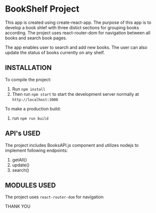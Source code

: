 # BookShelf Project

This app is created using create-react-app. The purpose of this app is to develop a book shlef with 
three distict sections for grouping books according. The project uses react-router-dom for navigation 
between all books and search book pages. 

The app enables user to search and add new books. The user can also update the status of books currently on any
shelf.

## INSTALLATION

To compile the project: 

1. Run `npm install` 
2. Then run `npm start` to start the development server normally at `http://localhost:3000`

To make a production build: 
1. run `npm run build`
 
## API's USED

The project includes BooksAPI.js component and utilizes nodejs to implement following endpoints:

1. getAll() 
2. update()
3. search()

## MODULES USED

The project uses `react-router-dom` for navigation

THANK YOU
